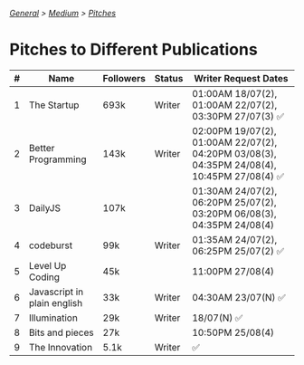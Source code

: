 _[General](../README.md) > [Medium](./main.md) > [Pitches](./Pitches.md)_

# Pitches to Different Publications

| #   | Name                        | Followers | Status | Writer Request Dates                                                                        |
| --- | --------------------------- | --------- | ------ | ------------------------------------------------------------------------------------------- |
| 1   | The Startup                 | 693k      | Writer | 01:00AM 18/07(2), 01:00AM 22/07(2), 03:30PM 27/07(3) ✅                                     |
| 2   | Better Programming          | 143k      | Writer | 02:00PM 19/07(2), 01:00AM 22/07(2), 04:20PM 03/08(3), 04:35PM 24/08(4), 10:45PM 27/08(4) ✅ |
| 3   | DailyJS                     | 107k      |        | 01:30AM 24/07(2), 06:20PM 25/07(2), 03:20PM 06/08(3), 04:35PM 24/08(4)                      |
| 4   | codeburst                   | 99k       | Writer | 01:35AM 24/07(2), 06:25PM 25/07(2) ✅                                                       |
| 5   | Level Up Coding             | 45k       |        | 11:00PM 27/08(4)                                                                            |
| 6   | Javascript in plain english | 33k       | Writer | 04:30AM 23/07(N) ✅                                                                         |
| 7   | Illumination                | 29k       | Writer | 18/07(N) ✅                                                                                 |
| 8   | Bits and pieces             | 27k       |        | 10:50PM 25/08(4)                                                                            |
| 9   | The Innovation              | 5.1k      | Writer | ✅                                                                                          |
